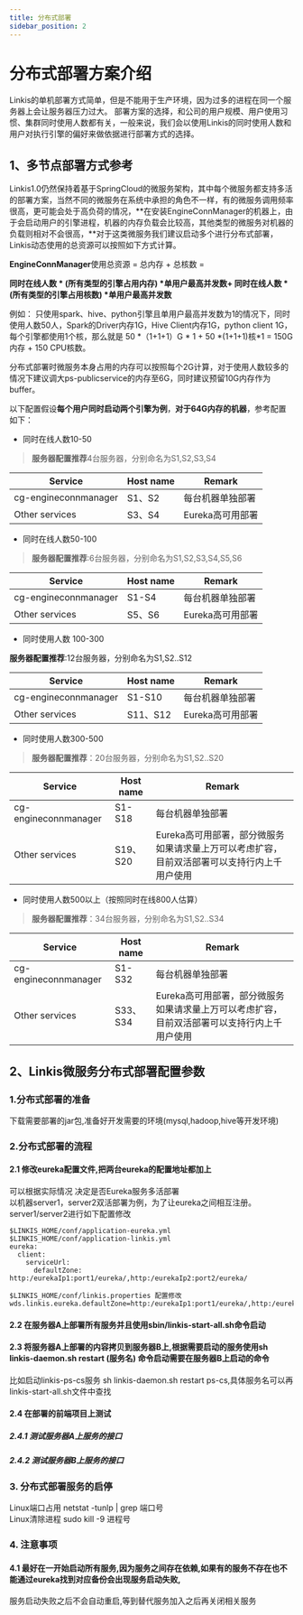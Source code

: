 ```yaml
---
title: 分布式部署
sidebar_position: 2
---
```


分布式部署方案介绍
==================

Linkis的单机部署方式简单，但是不能用于生产环境，因为过多的进程在同一个服务器上会让服务器压力过大。 部署方案的选择，和公司的用户规模、用户使用习惯、集群同时使用人数都有关，一般来说，我们会以使用Linkis的同时使用人数和用户对执行引擎的偏好来做依据进行部署方式的选择。

1、多节点部署方式参考
---------------------

Linkis1.0仍然保持着基于SpringCloud的微服务架构，其中每个微服务都支持多活的部署方案，当然不同的微服务在系统中承担的角色不一样，有的微服务调用频率很高，更可能会处于高负荷的情况，**在安装EngineConnManager的机器上，由于会启动用户的引擎进程，机器的内存负载会比较高，其他类型的微服务对机器的负载则相对不会很高，**对于这类微服务我们建议启动多个进行分布式部署，Linkis动态使用的总资源可以按照如下方式计算。

**EngineConnManager**使用总资源 = 总内存 + 总核数 =

**同时在线人数 \* (所有类型的引擎占用内存) \*单用户最高并发数+ 同时在线人数 \*
(所有类型的引擎占用核数) \*单用户最高并发数**

例如：
只使用spark、hive、python引擎且单用户最高并发数为1的情况下，同时使用人数50人，Spark的Driver内存1G，Hive
Client内存1G，python client 1G，每个引擎都使用1个核，那么就是 50 \*（1+1+1）G \*
1 + 50 \*(1+1+1)核\*1 = 150G 内存 + 150 CPU核数。

分布式部署时微服务本身占用的内存可以按照每个2G计算，对于使用人数较多的情况下建议调大ps-publicservice的内存至6G，同时建议预留10G内存作为buffer。

以下配置假设**每个用户同时启动两个引擎为例**，**对于64G内存的机器**，参考配置如下：

-   同时在线人数10-50

>   **服务器配置推荐**4台服务器，分别命名为S1,S2,S3,S4

| Service              | Host name | Remark           |
|----------------------|-----------|------------------|
| cg-engineconnmanager | S1、S2    | 每台机器单独部署 |
| Other services       | S3、S4    | Eureka高可用部署 |

-   同时在线人数50-100

>   **服务器配置推荐**:6台服务器，分别命名为S1,S2,S3,S4,S5,S6

| Service              | Host name | Remark           |
|----------------------|-----------|------------------|
| cg-engineconnmanager | S1-S4     | 每台机器单独部署 |
| Other services       | S5、S6    | Eureka高可用部署 |

-   同时使用人数 100-300

**服务器配置推荐**:12台服务器，分别命名为S1,S2..S12

| Service              | Host name | Remark           |
|----------------------|-----------|------------------|
| cg-engineconnmanager | S1-S10    | 每台机器单独部署 |
| Other services       | S11、S12  | Eureka高可用部署 |

-   同时使用人数300-500

>   **服务器配置推荐**：20台服务器，分别命名为S1,S2..S20

| Service              | Host name | Remark                                                                                       |
|----------------------|-----------|----------------------------------------------------------------------------------------------|
| cg-engineconnmanager | S1-S18    | 每台机器单独部署                                                                             |
| Other services       | S19、S20  | Eureka高可用部署，部分微服务如果请求量上万可以考虑扩容，目前双活部署可以支持行内上千用户使用 |

-   同时使用人数500以上（按照同时在线800人估算）

>   **服务器配置推荐**：34台服务器，分别命名为S1,S2..S34

| Service              | Host name | Remark                                                                                       |
|----------------------|-----------|----------------------------------------------------------------------------------------------|
| cg-engineconnmanager | S1-S32    | 每台机器单独部署                                                                             |
| Other services       | S33、S34  | Eureka高可用部署，部分微服务如果请求量上万可以考虑扩容，目前双活部署可以支持行内上千用户使用 |

2、Linkis微服务分布式部署配置参数
---------------------------------
### 1.分布式部署的准备  
下载需要部署的jar包,准备好开发需要的环境(mysql,hadoop,hive等开发环境)  

### 2.分布式部署的流程  
#### 2.1 修改eureka配置文件,把两台eureka的配置地址都加上  
可以根据实际情况 决定是否Eureka服务多活部署  
以机器server1，server2双活部署为例，为了让eureka之间相互注册。  
server1/server2进行如下配置修改  

```
$LINKIS_HOME/conf/application-eureka.yml
$LINKIS_HOME/conf/application-linkis.yml
eureka:
  client:
    serviceUrl:
      defaultZone: http:/eurekaIp1:port1/eureka/,http:/eurekaIp2:port2/eureka/

$LINKIS_HOME/conf/linkis.properties 配置修改  
wds.linkis.eureka.defaultZone=http:/eurekaIp1:port1/eureka/,http:/eurekaIp2:port2/eureka/  
```

#### 2.2 在服务器A上部署所有服务并且使用sbin/linkis-start-all.sh命令启动  

#### 2.3 将服务器A上部署的内容拷贝到服务器B上,根据需要启动的服务使用sh linkis-daemon.sh restart (服务名) 命令启动需要在服务器B上启动的命令  
比如启动linkis-ps-cs服务 sh linkis-daemon.sh restart ps-cs,具体服务名可以再linkis-start-all.sh文件中查找  

#### 2.4 在部署的前端项目上测试  
##### 2.4.1 测试服务器A上服务的接口  
##### 2.4.2 测试服务器B上服务的接口  

### 3. 分布式部署服务的启停  
Linux端口占用 netstat -tunlp | grep 端口号  
Linux清除进程 sudo kill -9 进程号  

### 4. 注意事项
#### 4.1 最好在一开始启动所有服务,因为服务之间存在依赖,如果有的服务不存在也不能通过eureka找到对应备份会出现服务启动失败,  
服务启动失败之后不会自动重启,等到替代服务加入之后再关闭相关服务  

